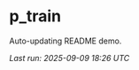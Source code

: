# p_train

Auto-updating README demo.

<!--START_SECTION:status-->
_Last run: 2025-09-09 18:26 UTC_
<!--END_SECTION:status-->





















































































































































































































































































































































































































































































